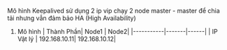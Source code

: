 Mô hình Keepalived sử dụng 2 ip vip chạy 2 node master - master để chia tải nhưng vẫn đảm bảo HA (High Availability)

1. Mô hình
| Thành Phần| Node1 | Node2|
|-----------|-------|------|
| IP Vật lý | 192.168.10.11| 192.168.10.12|

